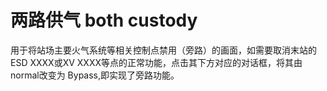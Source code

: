 # 两路供气 both custody
用于将站场主要火气系统等相关控制点禁用（旁路）的画面，如需要取消末站的ESD XXXX或XV XXXX等点的正常功能，点击其下方对应的对话框，将其由normal改变为 Bypass,即实现了旁路功能。

